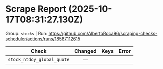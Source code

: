 # Scrape Report (2025-10-17T08:31:27.130Z)

Group: `stocks`  |  Run: https://github.com/AlbertoRoca96/scraping-checks-scheduler/actions/runs/18587112615

| Check | Changed | Keys | Error |
|---|:---:|:--|:--|
| `stock_ntdoy_global_quote` | — |  |  |
